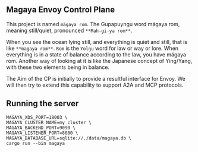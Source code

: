 ## Magaya Envoy Control Plane
This project is named `mägaya rom`. The Gupapuyngu word mägaya rom, meaning still/quiet, pronounced `**Mah-gi-ya rom**`.

When you see the ocean lying still, and everything is quiet and still, that is like `**magaya rom**`.
`Rom` is the `Yolŋu` word for law or way or lore. When everything is in a state of balance according to the law, you have mägaya rom. Another way of looking at it is like the Japanese concept of Ying/Yang, with these two elements being in balance.

The Aim of the CP is initially to provide a resultful interface for Envoy. We will then try to extend this capability to support A2A and MCP protocols.

## Running the server

```
MAGAYA_XDS_PORT=18003 \
MAGAYA_CLUSTER_NAME=my_cluster \
MAGAYA_BACKEND_PORT=9090 \
MAGAYA_LISTENER_PORT=8080 \
MAGAYA_DATABASE_URL=sqlite://./data/magaya.db \
cargo run --bin magaya
```


